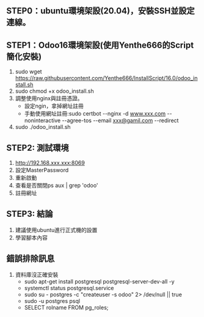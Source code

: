 ## STEP0：ubuntu環境架設(20.04)，安裝SSH並設定連線。
## STEP1：Odoo16環境架設(使用Yenthe666的Script簡化安裝)
1. sudo wget https://raw.githubusercontent.com/Yenthe666/InstallScript/16.0/odoo_install.sh
2. sudo chmod +x odoo_install.sh
3. 調整使用nginx與註冊憑證。
   + 設定ngin，拿掉網址註冊
   + 手動使用網址註冊:sudo certbot --nginx -d www.xxx.com --noninteractive --agree-tos --email xxx@gamil.com --redirect
4. sudo ./odoo_install.sh

## STEP2: 測試環境
1. http://192.168.xxx.xxx:8069
2. 設定MasterPassword
3. 重新啟動
4. 查看是否關閉ps aux  | grep 'odoo'
5. 註冊網址

## STEP3: 結論
1. 建議使用ubuntu進行正式機的設置
2. 學習腳本內容


## 錯誤排除訊息
1. 資料庫沒正確安裝
   + sudo apt-get install postgresql postgresql-server-dev-all -y
   + systemctl status postgresql.service
   + sudo su - postgres -c "createuser -s  odoo" 2> /dev/null || true
   + sudo -u postgres psql
   + SELECT rolname FROM pg_roles;
